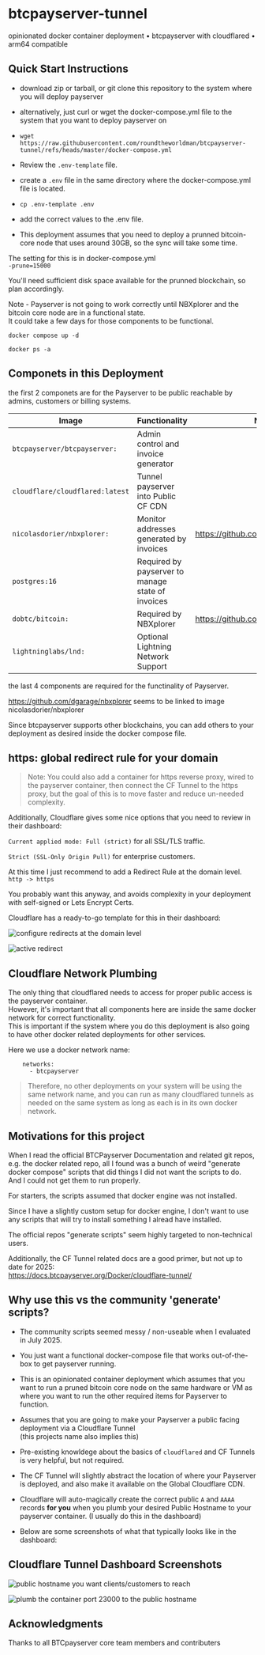 # btcpayserver-tunnel

opinionated docker container deployment • btcpayserver with cloudflared • arm64 compatible

## Quick Start Instructions

* download zip or tarball, or git clone this repository to the system where you will deploy payserver

* alternatively, just curl or wget the docker-compose.yml file to the system that you want to deploy payserver on

* `wget https://raw.githubusercontent.com/roundtheworldman/btcpayserver-tunnel/refs/heads/master/docker-compose.yml`

* Review the `.env-template` file.

* create a `.env` file in the same directory where the docker-compose.yml file is located.

* `cp .env-template .env`

* add the correct values to the .env file.

* This deployment assumes that you need to deploy a prunned bitcoin-core node that uses around 30GB, so the sync will take some time.  

The setting for this is in docker-compose.yml  
`-prune=15000`

You'll need sufficient disk space available for the prunned blockchain, so plan accordingly.  

Note - Payserver is not going to work correctly until NBXplorer and the bitcoin core node are in a functional state.  
It could take a few days for those components to be functional.

```shell
docker compose up -d  

docker ps -a
```

## Componets in this Deployment

the first 2 componets are for the Payserver to be public reachable by admins, customers or billing systems.  

| Image                           | Functionality                                     |  Notes
|---------------------------------|---------------------------------------------------|--------------------------------------|
| `btcpayserver/btcpayserver:`    | Admin control and invoice generator               |                                      |
| `cloudflare/cloudflared:latest` | Tunnel payserver into Public CF CDN               |                                      |
| `nicolasdorier/nbxplorer:`      | Monitor addresses generated by invoices           |https://github.com/dgarage/nbxplorer |
| `postgres:16`                   | Required by payserver to manage state of invoices |                                      |
| `dobtc/bitcoin:`                | Required by NBXplorer                             |https://github.com/dobtc/bitcoin      |
| `lightninglabs/lnd:`            | Optional Lightning Network Support                |                                      |

the last 4 components are required for the functinality of Payserver.  

https://github.com/dgarage/nbxplorer seems to be linked to image nicolasdorier/nbxplorer

Since btcpayserver supports other blockchains, you can add others to your deployment as desired inside the docker compose file.


## https: global redirect rule for your domain

> Note: You could also add a container for https reverse proxy, wired to the payserver container, then connect the CF Tunnel to the https proxy, but the goal of this is to move faster and reduce un-needed complexity.  

Additionally, Cloudflare gives some nice options that you need to review in their dashboard:  

`Current applied mode: Full (strict)` for all SSL/TLS traffic. 

`Strict (SSL-Only Origin Pull)` for enterprise customers.

At this time I just recommend to add a Redirect Rule at the domain level.  
`http -> https`

You probably want this anyway, and avoids complexity in your deployment with self-signed or Lets Encrypt Certs.  

Cloudflare has a ready-to-go template for this in their dashboard:

![configure redirects at the domain level](/documentation/tunnel-example-03.png)

![active redirect](/documentation/redirect-active-example.png)


## Cloudflare Network Plumbing

The only thing that cloudflared needs to access for proper public access is the payserver container.  
However, it's important that all components here are inside the same docker network for correct functionality.  
This is important if the system where you do this deployment is also going to have other docker related deployments for other services.  

Here we use a docker network name:  
```
    networks:
      - btcpayserver
```
> Therefore, no other deployments on your system will be using the same network name, and you can run as many cloudflared tunnels as needed on the same system as long as each is in its own docker network.


## Motivations for this project

When I read the official BTCPayserver Documentation and related git repos, e.g. the docker related repo, 
all I found was a bunch of weird "generate docker compose" scripts that did things I did not want the scripts to do.  
And I could not get them to run properly.

For starters, the scripts assumed that docker engine was not installed.

Since I have a slightly custom setup for docker engine, I don't want to use any scripts that will try to install something I alread have installed.

The official repos "generate scripts" seem highly targeted to non-technical users.

Additionally, the CF Tunnel related docs are a good primer, but not up to date for 2025:  
https://docs.btcpayserver.org/Docker/cloudflare-tunnel/


## Why use this vs the community 'generate' scripts?

* The community scripts seemed messy / non-useable when I evaluated in July 2025.

* You just want a functional docker-compose file that works out-of-the-box to get payserver running.

* This is an opinionated container deployment which assumes that you want to run a pruned bitcoin core node 
on the same hardware or VM as where you want to run the other required items for Payserver to function.

* Assumes that you are going to make your Payserver a public facing deployment via a Cloudflare Tunnel  
(this projects name also implies this)

* Pre-existing knowldege about the basics of `cloudflared` and CF Tunnels is very helpful, but not required.

* The CF Tunnel will slightly abstract the location of where your Payserver is deployed, and also make it available on the Global Cloudflare CDN.

* Cloudflare will auto-magically create the correct public `A` and `AAAA` records **for you** when you plumb your desired Public Hostname to your payserver container. (I usually do this in the dashboard)

* Below are some screenshots of what that typically looks like in the dashboard:

## Cloudflare Tunnel Dashboard Screenshots 

![public hostname you want clients/customers to reach](/documentation/tunnel-example-01.png)

![plumb the container port 23000 to the public hostname](/documentation/tunnel-example-02.png)


## Acknowledgments

Thanks to all BTCpayserver core team members and contributers
